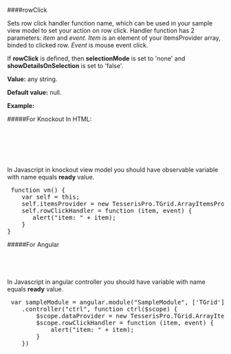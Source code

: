 ﻿####rowClick

Sets row click handler function name, which can be used in your sample view model to set your action on row click. Handler function has 2 parameters: *item* and *event*. *Item* is an element of your itemsProvider array, binded to clicked row. *Event* is mouse event click.

If **rowClick** is defined, then **selectionMode** is set to 'none' and **showDetailsOnSelection** is set to 'false'.

**Value:** any string.

**Default value:** null.

**Example:**

#####For Knockout
In HTML:
<!--Start the highlighter-->
<pre class="brush: html">
	<div data-bind="tgrid: { provider: itemsProvider, rowClick: rowClickHandler}">
	</div>
</pre>
#####
In Javascript in knockout view model you should have observable variable with name equals **ready** value. 

<pre class="brush: js">
 function vm() {
    var self = this;
    self.itemsProvider = new TesserisPro.TGrid.ArrayItemsProvider(items);
    self.rowClickHandler = function (item, event) {
       alert("item: " + item);
	}
}
</pre>

#####For Angular

<pre class="brush: html">
	<t-grid provider="dataProvider" rowClick="rowClickHandler">
	</t-grid>
</pre>
#####
In Javascript in angular controller you should have variable with name equals **ready** value. 

<pre class="brush:js">
 var sampleModule = angular.module("SampleModule", ['TGrid'])
    .controller("ctrl", function ctrl($scope) {
        $scope.dataProvider = new TesserisPro.TGrid.ArrayItemsProvider(items);
		$scope.rowClickHandler = function (item, event) {
			alert("item: " + item);
		}
	})
</pre>

#####
<script type="text/javascript">
    SyntaxHighlighter.highlight();
</script>